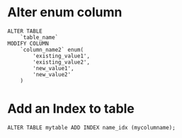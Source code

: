 <!-- TITLE: Altertable -->
<!-- SUBTITLE: A quick summary of Altertable -->

# Alter enum column


```text
ALTER TABLE
    `table_name`
MODIFY COLUMN
    `column_name2` enum(
        'existing_value1',
        'existing_value2',
        'new_value1',
        'new_value2'
    )
```

# Add an Index to table


```text
ALTER TABLE mytable ADD INDEX name_idx (mycolumname);
```

